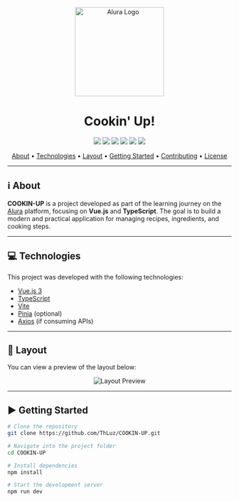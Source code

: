 <p align="center">
  <img src="https://www.alura.com.br/assets/img/home/alura-logo.svg" width="200" alt="Alura Logo"/>
</p>

<h1 align="center">Cookin' Up!</h1>

<p align="center">
  <img src="https://img.shields.io/badge/languages-2-green" />
  <img src="https://img.shields.io/github/repo-size/ThLuz/COOKIN-UP?color=blue" />
  <img src="https://img.shields.io/badge/made%20by-ThLuz-success" />
  <img src="https://img.shields.io/github/last-commit/ThLuz/COOKIN-UP?color=orange" />
  <img src="https://img.shields.io/github/license/ThLuz/COOKIN-UP?color=green" />
  <img src="https://img.shields.io/github/stars/ThLuz/COOKIN-UP?style=social" />
</p>

<p align="center">
  <a href="#-about">About</a> •
  <a href="#-technologies">Technologies</a> •
  <a href="#-layout">Layout</a> •
  <a href="#-getting-started">Getting Started</a> •
  <a href="#-contributing">Contributing</a> •
  <a href="#-license">License</a>
</p>

---

## ℹ️ About

**COOKIN-UP** is a project developed as part of the learning journey on the [Alura](https://www.alura.com.br/) platform, focusing on **Vue.js** and **TypeScript**. The goal is to build a modern and practical application for managing recipes, ingredients, and cooking steps.

---

## 💻 Technologies

This project was developed with the following technologies:

- [Vue.js 3](https://vuejs.org/)
- [TypeScript](https://www.typescriptlang.org/)
- [Vite](https://vitejs.dev/)
- [Pinia](https://pinia.vuejs.org/) (optional)
- [Axios](https://axios-http.com/) (if consuming APIs)

---

## 🎨 Layout

You can view a preview of the layout below:

<p align="center">
  <img src="https://via.placeholder.com/800x400.png?text=COOKIN-UP+layout+preview" alt="Layout Preview"/>
</p>

---

## ▶️ Getting Started

```bash
# Clone the repository
git clone https://github.com/ThLuz/COOKIN-UP.git

# Navigate into the project folder
cd COOKIN-UP

# Install dependencies
npm install

# Start the development server
npm run dev
